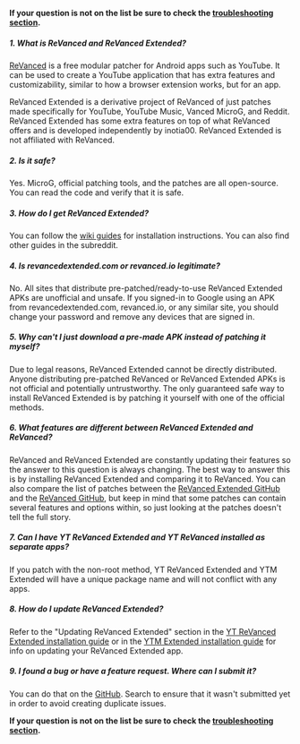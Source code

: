 **If your question is not on the list be sure to check the [troubleshooting section](https://www.reddit.com/r/revancedextended/wiki/troubleshooting/).**



##### **1. What is ReVanced and ReVanced Extended?**
[ReVanced](https://revanced.app/) is a free modular patcher for Android apps such as YouTube. It can be used to create a YouTube application that has extra features and customizability, similar to how a browser extension works, but for an app.

ReVanced Extended is a derivative project of ReVanced of just patches made specifically for YouTube, YouTube Music, Vanced MicroG, and Reddit. ReVanced Extended has some extra features on top of what ReVanced offers and is developed independently by inotia00. ReVanced Extended is not affiliated with ReVanced.



##### **2. Is it safe?**
Yes. MicroG, official patching tools, and the patches are all open-source. You can read the code and verify that it is safe.



##### **3. How do I get ReVanced Extended?**

You can follow the [wiki guides](https://www.reddit.com/r/revancedextended/wiki/guide/) for installation instructions. You can also find other guides in the subreddit.



##### **4. Is revancedextended.com or revanced.io legitimate?**

No. All sites that distribute pre-patched/ready-to-use ReVanced Extended APKs are unofficial and unsafe. If you signed-in to Google using an APK from revancedextended.com, revanced.io, or any similar site, you should change your password and remove any devices that are signed in.



##### **5. Why can't I just download a pre-made APK instead of patching it myself?**

Due to legal reasons, ReVanced Extended cannot be directly distributed. Anyone distributing pre-patched ReVanced or ReVanced Extended APKs is not official and potentially untrustworthy. The only guaranteed safe way to install ReVanced Extended is by patching it yourself with one of the official methods.



##### **6. What features are different between ReVanced Extended and ReVanced?**

ReVanced and ReVanced Extended are constantly updating their features so the answer to this question is always changing. The best way to answer this is by installing ReVanced Extended and comparing it to ReVanced. You can also compare the list of patches between the [ReVanced Extended GitHub](https://github.com/inotia00/revanced-patches/tree/revanced-extended#readme) and the [ReVanced GitHub](https://github.com/revanced/revanced-patches#readme), but keep in mind that some patches can contain several features and options within, so just looking at the patches doesn't tell the full story.



##### **7. Can I have YT ReVanced Extended and YT ReVanced installed as separate apps?**

If you patch with the non-root method, YT ReVanced Extended and YTM Extended will have a unique package name and will not conflict with any apps.



##### **8. How do I update ReVanced Extended?**

Refer to the "Updating ReVanced Extended" section in the [YT ReVanced Extended installation guide](https://www.reddit.com/r/revancedextended/wiki/yt-guide/#wiki_updating_revanced_extended) or in the [YTM Extended installation guide](https://www.reddit.com/r/revancedextended/wiki/ytm-guide/#wiki_updating_revanced_extended) for info on updating your ReVanced Extended app.



##### **9. I found a bug or have a feature request. Where can I submit it?**

You can do that on the [GitHub](https://github.com/inotia00/ReVanced_Extended). Search to ensure that it wasn't submitted yet in order to avoid creating duplicate issues.


**If your question is not on the list be sure to check the [troubleshooting section](https://www.reddit.com/r/revancedextended/wiki/troubleshooting/).**